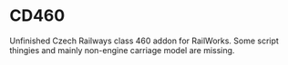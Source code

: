 # CD460
Unfinished Czech Railways class 460 addon for RailWorks.
Some script thingies and mainly non-engine carriage model are missing.
